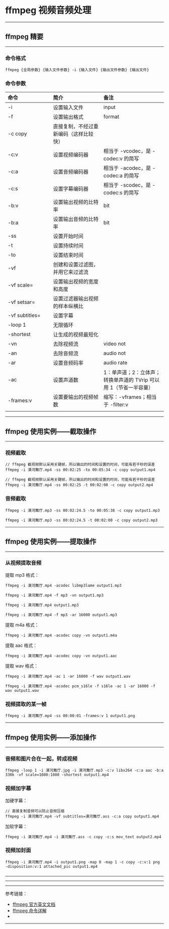 # ffmpeg 视频音频处理

---

## ffmpeg 精要

---

### 命令格式

```
ffmpeg {全局参数} {输入文件参数} -i {输入文件} {输出文件参数} {输出文件}
```

### 命令参数

| 命令 | 简介 | 备注 |
|:---|:---|:---|
| -i | 设置输入文件 | input |
| -f | 设置输出格式 | format |
| -c copy | 直接复制，不经过重新编码（这样比较快） |  |
| -c:v | 设置视频编码器 | 相当于 -vcodec，是 -codec:v 的简写 |
| -c:a | 设置音频编码器 | 相当于 -acodec，是 -codec:a 的简写 |
| -c:s | 设置字幕编码器 | 相当于 -scodec，是 -codec:s 的简写 |
| -b:v | 设置输出视频的比特率 | bit |
| -b:a | 设置输出音频的比特率 | bit |
| -ss | 设置开始时间 |  |
| -t | 设置持续时间 |  |
| -to | 设置结束时间 |  |
| -vf | 创建和设置过滤图，并用它来过滤流 |  |
| -vf scale= | 设置输出视频的宽度和高度 |  |
| -vf setsar= | 设置过滤器输出视频的样本纵横比 |  |
| -vf subtitles= | 设置字幕 |  |
| -loop 1 | 无限循环 |  |
| -shortest | 让生成的视频最短化 |  |
| -vn | 去除视频流 | video not |
| -an | 去除音频流 | audio not |
| -ar | 设置音频码率 | audio rate |
| -ac | 设置声道数 | 1：单声道；2：立体声；转换单声道的 TVrip 可以用 1（节省一半容量） |
| -frames:v | 设置要输出的视频帧数 | 缩写：-vframes；相当于 -filter:v |
|<img width=300px/>|<img width=500px/>|<img width=400px/>|

---

## ffmpeg 使用实例——截取操作

---

### 视频截取

```
// ffmpeg 截视频默认采用关键帧，所以输出的时间和设置的时间，可能有若干秒的误差
ffmpeg -i 漠河舞厅.mp4 -ss 00:02:25 -to 00:05:34 -c copy output1.mp4
```

```
// ffmpeg 截视频默认采用关键帧，所以输出的时间和设置的时间，可能有若干秒的误差
ffmpeg -i 漠河舞厅.mp4 -ss 00:02:25 -t 00:02:00 -c copy output2.mp4
```

### 音频截取

```
ffmpeg -i 漠河舞厅.mp3 -ss 00:02:24.5 -to 00:05:38 -c copy output1.mp3
```

```
ffmpeg -i 漠河舞厅.mp3 -ss 00:02:24.5 -t 00:02:00 -c copy output2.mp3
```

---

## ffmpeg 使用实例——提取操作

---

### 从视频提取音频

提取 mp3 格式：

```
ffmpeg -i 漠河舞厅.mp4 -acodec libmp3lame output1.mp3
```

```
ffmpeg -i 漠河舞厅.mp4 -f mp3 -vn output1.mp3
```

```
ffmpeg -i 漠河舞厅.mp4 output1.mp3
```

```
ffmpeg -i 漠河舞厅.mp4 -f mp3 -ar 16000 output1.mp3
```

提取 m4a 格式：

```
ffmpeg -i 漠河舞厅.mp4 -acodec copy -vn output1.m4a
```

提取 aac 格式：

```
ffmpeg -i 漠河舞厅.mp4 -acodec copy -vn output1.aac
```

提取 wav 格式：

```
ffmpeg -i 漠河舞厅.mp4 -ac 1 -ar 16000 -f wav output1.wav
```

```
ffmpeg -i 漠河舞厅.mp4 -acodec pcm_s16le -f s16le -ac 1 -ar 16000 -f wav output1.wav
```

### 视频提取的某一帧

```
ffmpeg -i 漠河舞厅.mp4 -ss 00:00:01 -frames:v 1 output1.png
```

---

## ffmpeg 使用实例——添加操作

---

### 音频和图片合在一起，转成视频

```
ffmpeg -loop 1 -i 漠河舞厅.jpg -i 漠河舞厅.mp3 -c:v libx264 -c:a aac -b:a 330k -vf scale=1080:1080 -shortest output1.mp4
```

### 视频加字幕

加硬字幕：

```
// 直接复制音频可以防止音频压缩
ffmpeg -i 漠河舞厅.mp4 -vf subtitles=漠河舞厅.ass -c:a copy output1.mp4
```

加软字幕：

```
ffmpeg -i 漠河舞厅.mp4 -i 漠河舞厅.ass -c copy -c:s mov_text output2.mp4
```

### 视频加封面

```
ffmpeg -i 漠河舞厅.mp4 -i output1.png -map 0 -map 1 -c copy -c:v:1 png -disposition:v:1 attached_pic output1.mp4
```

###

###

---


---


---

参考链接：

- [ffmpeg 官方英文文档](https://ffmpeg.org/ffmpeg.html)
- [ffmpeg 命令详解](https://www.cnblogs.com/vicowong/archive/2011/03/08/1977088.html)
- []()

---



